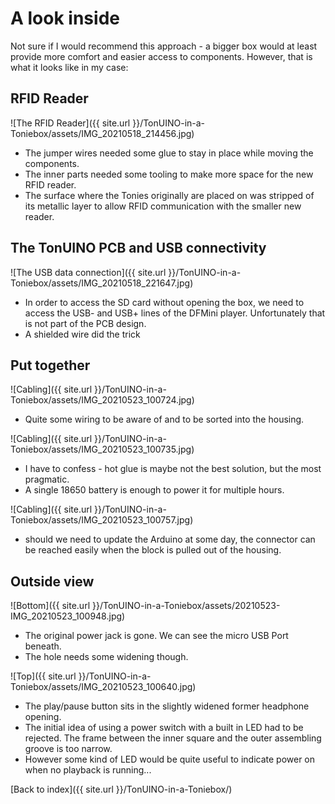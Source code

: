 # A look inside

Not sure if I would recommend this approach - a bigger box would at least provide more comfort and easier access to components. However, that is what it looks like in my case:

## RFID Reader

![The RFID Reader]({{ site.url }}/TonUINO-in-a-Toniebox/assets/IMG_20210518_214456.jpg)

- The jumper wires needed some glue to stay in place while moving the components.
- The inner parts needed some tooling to make more space for the new RFID reader.
- The surface where the Tonies originally are placed on was stripped of its metallic layer to allow RFID communication with the smaller new reader.

## The TonUINO PCB and USB connectivity

![The USB data connection]({{ site.url }}/TonUINO-in-a-Toniebox/assets/IMG_20210518_221647.jpg)

- In order to access the SD card without opening the box, we need to access the USB- and USB+ lines of the DFMini player. Unfortunately that is not part of the PCB design.
- A shielded wire did the trick

## Put together

![Cabling]({{ site.url }}/TonUINO-in-a-Toniebox/assets/IMG_20210523_100724.jpg)

- Quite some wiring to be aware of and to be sorted into the housing.

![Cabling]({{ site.url }}/TonUINO-in-a-Toniebox/assets/IMG_20210523_100735.jpg)

- I have to confess - hot glue is maybe not the best solution, but the most pragmatic.
- A single 18650 battery is enough to power it for multiple hours.

![Cabling]({{ site.url }}/TonUINO-in-a-Toniebox/assets/IMG_20210523_100757.jpg)

- should we need to update the Arduino at some day, the connector can be reached easily when the block is pulled out of the housing.

## Outside view

![Bottom]({{ site.url }}/TonUINO-in-a-Toniebox/assets/20210523-IMG_20210523_100948.jpg)

- The original power jack is gone. We can see the micro USB Port beneath.
- The hole  needs some widening though.

![Top]({{ site.url }}/TonUINO-in-a-Toniebox/assets/IMG_20210523_100640.jpg)

- The play/pause button sits in the slightly widened former headphone opening.
- The initial idea of using a power switch with a built in LED had to be rejected. The frame between the inner square and the outer assembling groove is too narrow.
- However some kind of LED would be quite useful to indicate power on when no playback is running...

[Back to index]({{ site.url }}/TonUINO-in-a-Toniebox/)

